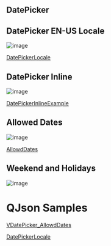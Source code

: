 ## DatePicker

## DatePicker EN-US Locale

![image](https://cdn.softtech.com.tr/ngsp-quick/nemo/dev/mdImages/VDatepicker/vdatepicker.png)

<a href="https://studio.onplateau.com/quick/?q=/qjsons/DatePickerLocale.qjson"  target="_blank">DatePickerLocale</a>

## DatePicker Inline

![image](https://cdn.softtech.com.tr/ngsp-quick/nemo/dev/mdImages/VDatepicker/vdatepicker2.png)

<a href="https://studio.onplateau.com/quick/?q=/qjsons/DatePickerInlineExample.qjson"  target="_blank">DatePickerInlineExample</a>


## Allowed Dates

![image](https://cdn.softtech.com.tr/ngsp-quick/nemo/dev/mdImages/VDatepicker/vdatepicker3.jpg)

<a href="https://studio.onplateau.com/quick/?q=/qjsons/AllowdDates.qjson"  target="_blank">AllowdDates</a>


## Weekend and Holidays

![image](https://cdn.softtech.com.tr/ngsp-quick/nemo/dev/mdImages/VDatepicker/vdatepicker4.jpg)

# QJson Samples

<a href="https://studio.onplateau.com/quick/?q=/qjsons/VDatePicker_AllowdDates.qjson"  target="_blank">VDatePicker_AllowdDates</a>

<a href="https://studio.onplateau.com/quick/?q=/qjsons/DatePickerLocale.qjson"  target="_blank">DatePickerLocale</a>
